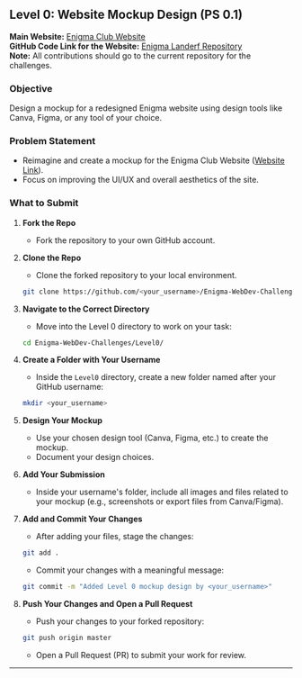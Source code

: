 
## **Level 0: Website Mockup Design (PS 0.1)**

**Main Website:** [Enigma Club Website](https://www.mu-enigma.org/)  
**GitHub Code Link for the Website:** [Enigma Landerf Repository](https://github.com/dipyamanroy/enigma-landerf)  
**Note:** All contributions should go to the current repository for the challenges.

### Objective
Design a mockup for a redesigned Enigma website using design tools like Canva, Figma, or any tool of your choice.

### Problem Statement
- Reimagine and create a mockup for the Enigma Club Website ([Website Link](https://www.mu-enigma.org/)).
- Focus on improving the UI/UX and overall aesthetics of the site.

### What to Submit
1. **Fork the Repo**
   - Fork the repository to your own GitHub account.

2. **Clone the Repo**
   - Clone the forked repository to your local environment.
   ```bash
   git clone https://github.com/<your_username>/Enigma-WebDev-Challenges
   ```

3. **Navigate to the Correct Directory**
   - Move into the Level 0 directory to work on your task:
   ```bash
   cd Enigma-WebDev-Challenges/Level0/
   ```

4. **Create a Folder with Your Username**
   - Inside the `Level0` directory, create a new folder named after your GitHub username:
   ```bash
   mkdir <your_username>
   ```

5. **Design Your Mockup**
   - Use your chosen design tool (Canva, Figma, etc.) to create the mockup.
   - Document your design choices.

6. **Add Your Submission**
   - Inside your username's folder, include all images and files related to your mockup (e.g., screenshots or export files from Canva/Figma).

7. **Add and Commit Your Changes**
   - After adding your files, stage the changes:
   ```bash
   git add .
   ```
   - Commit your changes with a meaningful message:
   ```bash
   git commit -m "Added Level 0 mockup design by <your_username>"
   ```

8. **Push Your Changes and Open a Pull Request**
   - Push your changes to your forked repository:
   ```bash
   git push origin master
   ```
   - Open a Pull Request (PR) to submit your work for review.

---
